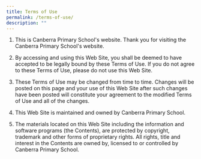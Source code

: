```yaml
---
title: Terms of Use
permalink: /terms-of-use/
description: ""
---
```

1. This is Canberra Primary School's website. Thank you for visiting the Canberra Primary School's website.

2. By accessing and using this Web Site, you shall be deemed to have accepted to be legally bound by these Terms of Use. If you do not agree to these Terms of Use, please do not use this Web Site. 

3. These Terms of Use may be changed from time to time. Changes will be posted on this page and your use of this Web Site after such changes have been posted will constitute your agreement to the modified Terms of Use and all of the changes.

4. This Web Site is maintained and owned by Canberra Primary School.

5. The materials located on this Web Site including the information and software programs (the Contents), are protected by copyright, trademark and other forms of proprietary rights. All rights, title and interest in the Contents are owned by, licensed to or controlled by Canberra Primary School.